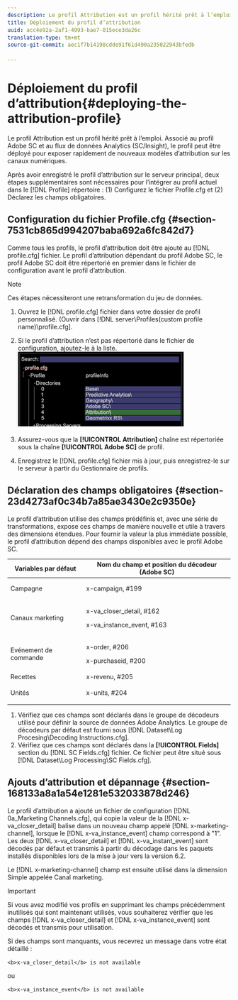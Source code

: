 ```yaml
---
description: Le profil Attribution est un profil hérité prêt à l’emploi. Associé au profil Adobe SC et au flux de données Analytics (SC/Insight), le profil peut être déployé pour exposer rapidement de nouveaux modèles d’attribution sur les canaux numériques.
title: Déploiement du profil d’attribution
uuid: acc4e92a-2af1-4993-bae7-015ece3da26c
translation-type: tm+mt
source-git-commit: aec1f7b14198cdde91f61d490a235022943bfedb

---
```



# Déploiement du profil d’attribution{#deploying-the-attribution-profile}

Le profil Attribution est un profil hérité prêt à l’emploi. Associé au profil Adobe SC et au flux de données Analytics (SC/Insight), le profil peut être déployé pour exposer rapidement de nouveaux modèles d’attribution sur les canaux numériques.

Après avoir enregistré le profil d’attribution sur le serveur principal, deux étapes supplémentaires sont nécessaires pour l’intégrer au profil actuel dans le [!DNL Profile] répertoire : (1) Configurez le fichier Profile.cfg et (2) Déclarez les champs obligatoires.

## Configuration du fichier Profile.cfg {#section-7531cb865d994207baba692a6fc842d7}

Comme tous les profils, le profil d’attribution doit être ajouté au [!DNL profile.cfg] fichier. Le profil d’attribution dépendant du profil Adobe SC, le profil Adobe SC doit être répertorié en premier dans le fichier de configuration avant le profil d’attribution.

>[!NOTE]
>
>Ces étapes nécessiteront une retransformation du jeu de données.

1. Ouvrez le [!DNL profile.cfg] fichier dans votre dossier de profil personnalisé. (Ouvrir dans [!DNL server\Profiles\(custom profile name)\profile.cfg].

1. Si le profil d’attribution n’est pas répertorié dans le fichier de configuration, ajoutez-le à la liste. ![](assets/new_profile_cfg.png)

1. Assurez-vous que la **[!UICONTROL Attribution]** chaîne est répertoriée sous la chaîne **[!UICONTROL Adobe SC]** de profil.

1. Enregistrez le [!DNL profile.cfg] fichier mis à jour, puis enregistrez-le sur le serveur à partir du Gestionnaire de profils.

## Déclaration des champs obligatoires {#section-23d4273af0c34b7a85ae3430e2c9350e}

Le profil d’attribution utilise des champs prédéfinis et, avec une série de transformations, expose ces champs de manière nouvelle et utile à travers des dimensions étendues. Pour fournir la valeur la plus immédiate possible, le profil d’attribution dépend des champs disponibles avec le profil Adobe SC.

<table id="table_97751B73CCAA4B96BB162641A178A68A"> 
 <thead> 
  <tr> 
   <th colname="col1" class="entry"> Variables par défaut </th> 
   <th colname="col2" class="entry"> Nom du champ et position du décodeur (Adobe SC) </th> 
  </tr>
 </thead>
 <tbody> 
  <tr> 
   <td colname="col1"> Campagne </td> 
   <td colname="col2"> <p>x-campaign, #199 </p> </td> 
  </tr> 
  <tr> 
   <td colname="col1"> Canaux marketing </td> 
   <td colname="col2"> <p>x-va_closer_detail, #162 </p> <p>x-va_instance_event, #163 </p> </td> 
  </tr> 
  <tr> 
   <td colname="col1"> Evénement de commande </td> 
   <td colname="col2"> <p>x-order, #206 </p> <p>x-purchaseid, #200 </p> </td> 
  </tr> 
  <tr> 
   <td colname="col1"> Recettes </td> 
   <td colname="col2"> x-revenu, #205 </td> 
  </tr> 
  <tr> 
   <td colname="col1"> Unités </td> 
   <td colname="col2"> <p>x-units, #204 </p> </td> 
  </tr> 
 </tbody> 
</table>

1. Vérifiez que ces champs sont déclarés dans le groupe de décodeurs utilisé pour définir la source de données Adobe Analytics. Le groupe de décodeurs par défaut est fourni sous [!DNL Dataset\Log Procesing\Decoding Instructions.cfg].
1. Vérifiez que ces champs sont déclarés dans la **[!UICONTROL Fields]** section du [!DNL SC Fields.cfg] fichier. Ce fichier peut être situé sous [!DNL Dataset\Log Processing\SC Fields.cfg].

## Ajouts d’attribution et dépannage {#section-168133a8a1a54e1281e532033878d246}

Le profil d’attribution a ajouté un fichier de configuration [!DNL 0a_Marketing Channels.cfg], qui copie la valeur de la [!DNL x-va_closer_detail] balise dans un nouveau champ appelé [!DNL x-marketing-channel], lorsque le [!DNL x-va_instance_event] champ correspond à &quot;1&quot;. Les deux [!DNL x-va_closer_detail] et [!DNL x-va_instant_event] sont décodés par défaut et transmis à partir du décodage dans les paquets installés disponibles lors de la mise à jour vers la version 6.2.

Le [!DNL x-marketing-channel] champ est ensuite utilisé dans la dimension Simple appelée Canal marketing.

>[!IMPORTANT]
>
>Si vous avez modifié vos profils en supprimant les champs précédemment inutilisés qui sont maintenant utilisés, vous souhaiterez vérifier que les champs [!DNL x-va_closer_detail] et [!DNL x-va_instance_event] sont décodés et transmis pour utilisation.

Si des champs sont manquants, vous recevrez un message dans votre état détaillé :

```
<b>x-va_closer_detail</b> is not available
```

ou

```
<b>x-va_instance_event</b> is not available
```

